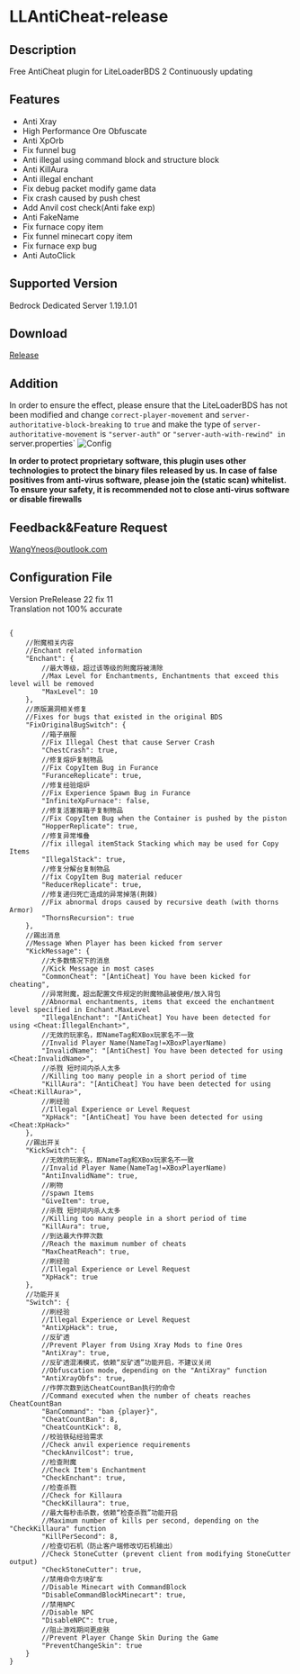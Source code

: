 # LLAntiCheat-release
## Description
Free AntiCheat plugin for LiteLoaderBDS 2
Continuously updating

## Features
- Anti Xray
- High Performance Ore Obfuscate
- Anti XpOrb
- Fix funnel bug
- Anti illegal using command block and structure block
- Anti KillAura
- Anti illegal enchant
- Fix debug packet modify game data
- Fix crash caused by push chest
- Add Anvil cost check(Anti fake exp)
- Anti FakeName
- Fix furnace copy item
- Fix funnel minecart copy item
- Fix furnace exp bug
- Anti AutoClick

## Supported Version
Bedrock Dedicated Server 1.19.1.01

## Download
[Release](https://github.com/LiteLDev/LLAntiCheat-release/releases)

## Addition
In order to ensure the effect, please ensure that the LiteLoaderBDS has not been modified
and change `correct-player-movement` and `server-authoritative-block-breaking` to `true`
and make the type of `server-authoritative-movement` is `"server-auth"` or `"server-auth-with-rewind"
in `server.properties`
![Config](https://user-images.githubusercontent.com/53301243/146678264-e122065c-dbc6-4935-8d5e-ae89aefca4ad.png)

**In order to protect proprietary software, this plugin uses other technologies to protect the binary files released by us. In case of false positives from anti-virus software, please join the (static scan) whitelist. To ensure your safety, it is recommended not to close anti-virus software or disable firewalls**

## Feedback&Feature Request
WangYneos@outlook.com

## Configuration File
Version PreRelease 22 fix 11  
Translation not 100% accurate

```jsonc

{
    //附魔相关内容
    //Enchant related information
    "Enchant": {
        //最大等级，超过该等级的附魔将被清除
        //Max Level for Enchantments, Enchantments that exceed this level will be removed
        "MaxLevel": 10
    },
    //原版漏洞相关修复
    //Fixes for bugs that existed in the original BDS
    "FixOriginalBugSwitch": {
        //箱子崩服
        //Fix Illegal Chest that cause Server Crash
        "ChestCrash": true,
        //修复熔炉复制物品
        //Fix CopyItem Bug in Furance
        "FuranceReplicate": true,
        //修复经验熔炉
        //Fix Experience Spawn Bug in Furance
        "InfiniteXpFurnace": false,
        //修复活塞推箱子复制物品
        //Fix CopyItem Bug when the Container is pushed by the piston
        "HopperReplicate": true,
        //修复异常堆叠
        //fix illegal itemStack Stacking which may be used for Copy Items
        "IllegalStack": true,
        //修复分解台复制物品
        //fix CopyItem Bug material reducer
        "ReducerReplicate": true,
        //修复递归死亡造成的异常掉落(荆棘)
        //Fix abnormal drops caused by recursive death (with thorns Armor)
        "ThornsRecursion": true
    },
    //踢出消息
    //Message When Player has been kicked from server
    "KickMessage": {
        //大多数情况下的消息
        //Kick Message in most cases
        "CommonCheat": "[AntiCheat] You have been kicked for cheating",
        //异常附魔，超出配置文件规定的附魔物品被使用/放入背包
        //Abnormal enchantments, items that exceed the enchantment level specified in Enchant.MaxLevel
        "IllegalEnchant": "[AntiCheat] You have been detected for using <Cheat:IllegalEnchant>",
        //无效的玩家名，即NameTag和XBox玩家名不一致
        //Invalid Player Name(NameTag!=XBoxPlayerName)
        "InvalidName": "[AntiChest] You have been detected for using <Cheat:InvalidName>",
        //杀戮 短时间内杀人太多
        //Killing too many people in a short period of time
        "KillAura": "[AntiCheat] You have been detected for using <Cheat:KillAura>",
        //刷经验
        //Illegal Experience or Level Request
        "XpHack": "[AntiCheat] You have been detected for using <Cheat:XpHack>"
    },
    //踢出开关
    "KickSwitch": {
        //无效的玩家名，即NameTag和XBox玩家名不一致
        //Invalid Player Name(NameTag!=XBoxPlayerName)
        "AntiInvalidName": true,
        //刷物
        //spawn Items
        "GiveItem": true,
        //杀戮 短时间内杀人太多
        //Killing too many people in a short period of time
        "KillAura": true,
        //到达最大作弊次数
        //Reach the maximum number of cheats
        "MaxCheatReach": true,
        //刷经验
        //Illegal Experience or Level Request
        "XpHack": true
    },
    //功能开关
    "Switch": {
        //刷经验
        //Illegal Experience or Level Request
        "AntiXpHack": true,
        //反矿透
        //Prevent Player from Using Xray Mods to fine Ores
        "AntiXray": true,
        //反矿透混淆模式，依赖“反矿透”功能开启，不建议关闭
        //Obfuscation mode, depending on the "AntiXray" function
        "AntiXrayObfs": true,
        //作弊次数到达CheatCountBan执行的命令
        //Command executed when the number of cheats reaches CheatCountBan
        "BanCommand": "ban {player}",
        "CheatCountBan": 8,
        "CheatCountKick": 8,
        //校验铁砧经验需求
        //Check anvil experience requirements
        "CheckAnvilCost": true,
        //检查附魔
        //Check Item's Enchantment
        "CheckEnchant": true,
        //检查杀戮
        //Check for Killaura
        "CheckKillaura": true,
        //最大每秒击杀数，依赖“检查杀戮”功能开启
        //Maximum number of kills per second, depending on the "CheckKillaura" function
        "KillPerSecond": 8,
        //检查切石机（防止客户端修改切石机输出）
        //Check StoneCutter (prevent client from modifying StoneCutter output)
        "CheckStoneCutter": true,
        //禁用命令方块矿车
        //Disable Minecart with CommandBlock
        "DisableCommandBlockMinecart": true,
        //禁用NPC
        //Disable NPC
        "DisableNPC": true,
        //阻止游戏期间更皮肤
        //Prevent Player Change Skin During the Game
        "PreventChangeSkin": true
    }
}
```

